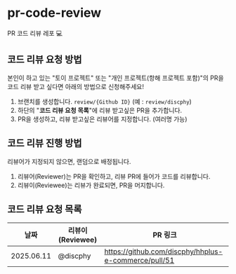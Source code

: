 # pr-code-review
PR 코드 리뷰 레포 💻 

## 코드 리뷰 요청 방법 

본인이 하고 있는 "토이 프로젝트" 또는 "개인 프로젝트(항해 프로젝트 포함)"의 PR을 코드 리뷰 받고 싶다면 아래의 방법으로 신청해주세요!

1. 브랜치를 생성합니다. `review/{Github ID}` (예 : `review/discphy`)  
2. 하단의 "**코드 리뷰 요청 목록**"에 리뷰 받고싶은 PR을 추가합니다.
3. PR을 생성하고, 리뷰 받고싶은 리뷰어를 지정합니다. (여러명 가능)

## 코드 리뷰 진행 방법

리뷰어가 지정되지 않으면, 랜덤으로 배정됩니다.

1. 리뷰어(Reviewer)는 PR을 확인하고, 리뷰 PR에 들어가 코드를 리뷰합니다.
2. 리뷰이(Reviewee)는 리뷰가 완료되면, PR을 머지합니다.

## 코드 리뷰 요청 목록

| 날짜         | 리뷰이(Reviewee) | PR 링크                                                |
|------------|---------------|------------------------------------------------------|
| 2025.06.11 | @discphy      | https://github.com/discphy/hhplus-e-commerce/pull/51 |

